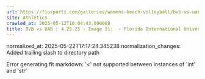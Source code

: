```yaml
---
url: https://fiusports.com/galleries/womens-beach-volleyball/bvb-vs-uab-4-25-25/image-11/357/62810/
site: Athletics
crawled_at: 2025-05-13T10:04:43.090068
title: BVB vs UAB | 4.25.25 - Image 11:  - Florida International University
---
```

normalized_at: 2025-05-22T17:17:24.345238
normalization_changes: Added trailing slash to directory path

Error generating fit markdown: '<' not supported between instances of 'int' and 'str'